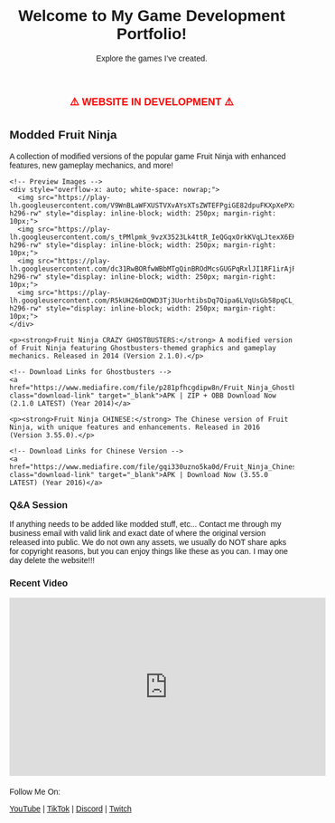 <!DOCTYPE html>
<html lang="en">
<head>
  <meta charset="UTF-8">
  <meta name="viewport" content="width=device-width, initial-scale=1.0">
  <meta name="description" content="Toxic5018's Game Development Portfolio">
  <title>Toxic5018 Game Development Portfolio</title>

  <!-- Set the website icon -->
  <link rel="icon" href="https://toxic5018.github.io/website_icon.png" type="image/png">

  <!-- Font Link for 'Sen' -->
  <link href="https://fonts.googleapis.com/css2?family=Sen:wght@400;600&display=swap" rel="stylesheet">

  <!-- AdSense Script -->
  <script async src="https://pagead2.googlesyndication.com/pagead/js/adsbygoogle.js?client=ca-pub-2851265996786440"
     crossorigin="anonymous"></script>

  <!-- Theme Script: Detect System Theme (Dark/Light Mode) -->
  <script>
    const prefersDarkScheme = window.matchMedia("(prefers-color-scheme: dark)");
    const body = document.body;

    // Function to update the background based on the system theme
    function updateTheme() {
      if (prefersDarkScheme.matches) {
        body.style.backgroundColor = "#121212"; // Dark background
        body.style.color = "#fff"; // Light text color
      } else {
        body.style.backgroundColor = "#ffffff"; // Light background
        body.style.color = "#000"; // Dark text color
      }
    }

    // Apply the theme on page load
    updateTheme();

    // Listen for changes in system theme preference
    prefersDarkScheme.addEventListener("change", updateTheme);
  </script>

  <!-- CSS Style for Sen Font -->
  <style>
    body {
      font-family: 'Sen', sans-serif;
    }

    /* Apply Arial font to download links */
    a {
      font-family: Arial, sans-serif;
    }

    /* Styling for sections */
    section {
      margin-bottom: 20px;
    }

    .download-link {
      font-size: 18px;
      color: lightgreen;
      text-decoration: none;
    }

    .download-link:hover {
      text-decoration: underline;
    }

    /* For advertisement styling */
    .adsbygoogle {
      margin: 20px 0;
    }
  </style>
</head>
<body>

  <!-- Website Header -->
  <header>
    <h1>Welcome to My Game Development Portfolio!</h1>
    <p>Explore the games I’ve created.</p>
  </header>

  <!-- Warning Label for Website Development -->
  <div style="text-align: center; font-size: 18px; color: red;">
    <strong>⚠️ WEBSITE IN DEVELOPMENT ⚠️</strong>
  </div>

  <!-- Game Information -->
  <section>
    <h2>Modded Fruit Ninja</h2>
    <p>A collection of modified versions of the popular game Fruit Ninja with enhanced features, new gameplay mechanics, and more!</p>

    <!-- Preview Images -->
    <div style="overflow-x: auto; white-space: nowrap;">
      <img src="https://play-lh.googleusercontent.com/V9WnBLaWFXUSTVXvAYsXTsZWTEFPgiGE82dpuFKXpXePXxddHo2NHNlaeL4DN0Jdyq8=w526-h296-rw" style="display: inline-block; width: 250px; margin-right: 10px;">
      <img src="https://play-lh.googleusercontent.com/s_tPMlpmk_9vzX3523Lk4ttR_IeQGqxOrkKVqLJtexX6EKTlWt1YLW8i18DHormKmg=w526-h296-rw" style="display: inline-block; width: 250px; margin-right: 10px;">
      <img src="https://play-lh.googleusercontent.com/dc31RwBORfwWBbMTgQinBROdMcsGUGPqRxlJI1RF1irAjR2x45TqQtJdqFqbDVX7rR8=w526-h296-rw" style="display: inline-block; width: 250px; margin-right: 10px;">
      <img src="https://play-lh.googleusercontent.com/R5kUH26mDQWD3Tj3UorhtibsDq7Qipa6LVqUsGb58pqCL_FnXxWF9yyfxFQ0fxpb5G9q=w526-h296-rw" style="display: inline-block; width: 250px; margin-right: 10px;">
    </div>
    
    <p><strong>Fruit Ninja CRAZY GHOSTBUSTERS:</strong> A modified version of Fruit Ninja featuring Ghostbusters-themed graphics and gameplay mechanics. Released in 2014 (Version 2.1.0).</p>
    
    <!-- Download Links for Ghostbusters -->
    <a href="https://www.mediafire.com/file/p281pfhcgdipw8n/Fruit_Ninja_Ghostbusters_Mod_By_Superstrongtaner_%2528Revised%2529.zip/file" class="download-link" target="_blank">APK | ZIP + OBB Download Now (2.1.0 LATEST) (Year 2014)</a>
    
    <p><strong>Fruit Ninja CHINESE:</strong> The Chinese version of Fruit Ninja, with unique features and enhancements. Released in 2016 (Version 3.55.0).</p>
    
    <!-- Download Links for Chinese Version -->
    <a href="https://www.mediafire.com/file/gqi330uzno5ka0d/Fruit_Ninja_Chinese_%2528Revised%2529.apk/file" class="download-link" target="_blank">APK | Download Now (3.55.0 LATEST) (Year 2016)</a>
  </section>

  <!-- Q&A Section -->
  <section>
    <h3>Q&A Session</h3>
    <p>If anything needs to be added like modded stuff, etc... Contact me through my business email with valid link and exact date of where the original version released into public. We do not own any assets, we usually do NOT share apks for copyright reasons, but you can enjoy things like these as you can. I may one day delete the website!!!</p>
  </section>

  <!-- YouTube Embed (Recent Video) -->
  <section>
    <h3>Recent Video</h3>
    <iframe width="560" height="315" src="https://www.youtube.com/embed/PLd5gJYrm0hoCmzNHopuUjmZktYtvLd4qy" title="YouTube video player" frameborder="0" allow="accelerometer; autoplay; encrypted-media; gyroscope; picture-in-picture" allowfullscreen></iframe>
  </section>

  <!-- Footer with Social Links -->
  <footer>
    <p>Follow Me On:</p>
    <a href="https://www.youtube.com/@toxic5018.3" target="_blank">YouTube</a> |
    <a href="https://www.tiktok.com/@toxic5018yt" target="_blank">TikTok</a> |
    <a href="https://discord.gg/5PQ68Sgqav" target="_blank">Discord</a> |
    <a href="https://www.twitch.tv/toxic5018" target="_blank">Twitch</a>
  </footer>

  <!-- AdSense Ads -->
  <div class="adsbygoogle">
    <ins class="adsbygoogle"
         style="display:block"
         data-ad-client="ca-pub-2851265996786440"
         data-ad-slot="1234567890"
         data-ad-format="auto"></ins>
    <script>
         (adsbygoogle = window.adsbygoogle || []).push({});
    </script>
  </div>

</body>
</html>
